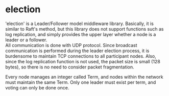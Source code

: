 # election
'election' is a Leader/Follower model middleware library. Basically, it is similar to Raft's method, but this library does not support functions such as log replication, and simply provides the upper layer whether a node is a leader or a follower. <br>
All communication is done with UDP protocol. Since broadcast communication is performed during the leader election process, it is burdensome to maintain TCP connections to all participant nodes. Also, since the log replication function is not used, the packet size is small (128 bytes), so there is no need to consider packet fragmentation. <br>

Every node manages an integer called Term, and nodes within the network must maintain the same Term. Only one leader must exist per term, and voting can only be done once. 
